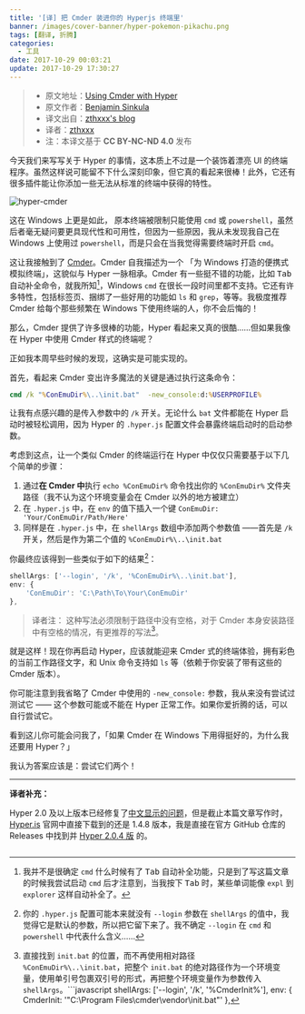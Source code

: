 ```yaml
---
title: '[译] 把 Cmder 装进你的 Hyperjs 终端里'
banner: /images/cover-banner/hyper-pokemon-pikachu.png
tags: [翻译, 折腾]
categories:
  - 工具
date: 2017-10-29 00:03:21
update: 2017-10-29 17:30:27
---
```


> - 原文地址：[Using Cmder with Hyper](http://blog.bsinky.com/programming/tools/2017/06/11/using-cmder-with-hyper.html)
> - 原文作者：[Benjamin Sinkula](https://github.com/bsinky)
> - 译文出自：[zthxxx's blog](https://legacy.blog.zthxxx.me/posts/Using-Cmder-with-Hyper/)
> - 译者：[zthxxx](https://github.com/zthxxx)
> - 注：本译文基于 **CC BY-NC-ND 4.0** 发布


今天我们来写写关于 Hyper 的事情，这本质上不过是一个装饰着漂亮 UI 的终端程序。虽然这样说可能留不下什么深刻印象，但它真的看起来很棒！此外，它还有很多插件能让你添加一些无法从标准的终端中获得的特性。

<!--more-->

![hyper-cmder](./hyper-cmder.png)

这在 Windows 上更是如此， 原本终端被限制只能使用 `cmd` 或 `powershell`，虽然后者毫无疑问要更具现代性和可用性，但因为一些原因，我从未发现我自己在 Windows 上使用过 `powershell`，而是只会在当我觉得需要终端时开启 `cmd`。

这让我接触到了 [Cmder](http://cmder.net/)。Cmder 自我描述为一个 「为 Windows 打造的便携式模拟终端」，这貌似与 Hyper 一脉相承。Cmder 有一些挺不错的功能，比如 <kbd>Tab</kbd> 自动补全命令，就我所知[^1]，Windows `cmd` 在很长一段时间里都不支持。它还有许多特性，包括标签页、捆绑了一些好用的功能如 `ls` 和 `grep`，等等。我极度推荐 Cmder 给每个那些频繁在 Windows 下使用终端的人，你不会后悔的！

那么，Cmder 提供了许多很棒的功能，Hyper 看起来又真的很酷……但如果我像在 Hyper 中使用 Cmder 样式的终端呢？

正如我本周早些时候的发现，这确实是可能实现的。

首先，看起来 Cmder 变出许多魔法的关键是通过执行这条命令：

```bat
cmd /k "%ConEmuDir%\..\init.bat"  -new_console:d:%USERPROFILE%
```

让我有点感兴趣的是传入参数中的 `/k` 开关。无论什么 `bat` 文件都能在 Hyper 启动时被轻松调用，因为 Hyper 的 `.hyper.js` 配置文件会暴露终端启动时的启动参数。

考虑到这点，让一个类似 Cmder 的终端运行在 Hyper 中仅仅只需要基于以下几个简单的步骤：

1. 通过**在 Cmder 中**执行 `echo %ConEmuDir%` 命令找出你的 `%ConEmuDir%`  文件夹路径（我不认为这个环境变量会在 Cmder 以外的地方被建立）
2. 在 `.hyper.js` 中，在 `env` 的值下插入一个键 `ConEmuDir: 'Your/ConEmuDir/Path/Here'`
3. 同样是在 `.hyper.js` 中，在 `shellArgs` 数组中添加两个参数值 ——首先是 `/k` 开关，然后是作为第二个值的 `%ConEmuDir%\..\init.bat`

你最终应该得到一些类似于如下的结果[^2]：

```javascript
shellArgs: ['--login', '/k', '%ConEmuDir%\..\init.bat'],
env: {
    'ConEmuDir': 'C:\Path\To\Your\ConEmuDir'
},
```

> 译者注： 这种写法必须限制于路径中没有空格，对于 Cmder 本身安装路径中有空格的情况，有更推荐的写法[^3]。

就是这样！现在你再启动 Hyper，应该就能迎来 Cmder 式的终端体验，拥有彩色的当前工作路径文字，和 Unix 命令支持如 `ls` 等（依赖于你安装了带有这些的 Cmder 版本）。

你可能注意到我省略了 Cmder 中使用的 `-new_console:` 参数，我从来没有尝试过测试它 —— 这个参数可能或不能在 Hyper 正常工作。如果你爱折腾的话，可以自行尝试它。

看到这儿你可能会问我了，「如果 Cmder 在 Windows 下用得挺好的，为什么我还要用 Hyper？」

我认为答案应该是：尝试它们两个！

---

**译者补充：**

Hyper 2.0 及以上版本已经修复了[中文显示的问题](https://github.com/zeit/hyper/issues/2124)，但是截止本篇文章写作时，[Hyper.is](https://hyper.is/) 官网中直接下载到的还是 1.4.8 版本，我是直接在官方 GitHub 仓库的 Releases 中找到并 [Hyper 2.0.4 版](https://github.com/zeit/hyper/releases/tag/2.0.4) 的。

[^1]: 我并不是很确定 `cmd` 什么时候有了 <kbd>Tab</kbd> 自动补全功能，只是到了写这篇文章的时候我尝试启动 `cmd` 后才注意到，当我按下 <kbd>Tab</kbd> 时，某些单词能像 `expl` 到 `explorer` 这样自动补全了。
[^2]: 你的 `.hyper.js` 配置可能本来就没有 `--login` 参数在 `shellArgs` 的值中，我觉得它是默认的参数，所以把它留下来了。我不确定 `--login` 在 `cmd` 和 `powershell` 中代表什么含义……
[^3]: 直接找到 `init.bat` 的位置，而不再使用相对路径 `%ConEmuDir%\..\init.bat`，把整个 `init.bat` 的绝对路径作为一个环境变量，使用单引号包裹双引号的形式，再把整个环境变量作为参数传入 `shellArgs`。```javascript
shellArgs: ['--login', '/k', '%CmderInit%'],
env: {
  CmderInit: '"C:\\Program Files\\cmder\\vendor\\init.bat"'
},
```
